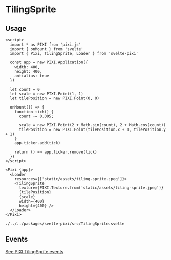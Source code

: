 # TilingSprite

## Usage

```example
<script>
  import * as PIXI from 'pixi.js'
  import { onMount } from 'svelte'
  import { Pixi, TilingSprite, Loader } from 'svelte-pixi'

  const app = new PIXI.Application({
    width: 400,
    height: 400,
    antialias: true
  })

  let count = 0
  let scale = new PIXI.Point(1, 1)
  let tilePosition = new PIXI.Point(0, 0)

  onMount(() => {
    function tick() {
      count += 0.005;

      scale = new PIXI.Point(2 + Math.sin(count), 2 + Math.cos(count))
      tilePosition = new PIXI.Point(tilePosition.x + 1, tilePosition.y + 1)
    }
    app.ticker.add(tick)

    return () => app.ticker.remove(tick)
  })
</script>

<Pixi {app}>
  <Loader
    resources={['static/assets/tiling-sprite.jpeg']}>
    <TilingSprite
      texture={PIXI.Texture.from('static/assets/tiling-sprite.jpeg')}
      {tilePosition}
      {scale}
      width={400}
      height={400} />
  </Loader>
</Pixi>
```

```properties pixiUrl:PIXI.TilingSprite.html
./../../packages/svelte-pixi/src/TilingSprite.svelte
```

## Events

[See PIXI.TilingSprite events](https://pixijs.download/release/docs/PIXI.TilingSprite.html#event:added)

